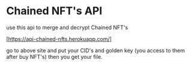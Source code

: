 # Chained NFT's API

use this api to merge and decrypt Chained NFT's

[https://api-chained-nfts.herokuapp.com/]     

go to above site and put your CID's and golden key (you access to them after buy NFT's) then you get your file.
